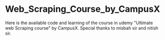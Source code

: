 # Web_Scraping_Course_by_CampusX
Here is the available code and learning of the course in udemy "Ultimate web Scraping course" by CampusX. Special thanks to misbah sir and nitish sir.
